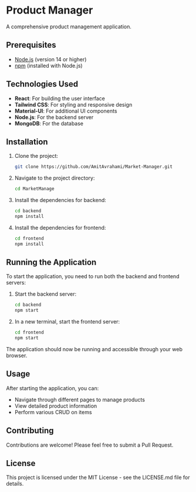 # Product Manager

A comprehensive product management application.

## Prerequisites

- [Node.js](https://nodejs.org/) (version 14 or higher)
- [npm](https://www.npmjs.com/) (installed with Node.js)

## Technologies Used

- **React**: For building the user interface
- **Tailwind CSS**: For styling and responsive design
- **Material-UI**: For additional UI components
- **Node.js**: For the backend server
- **MongoDB**: For the database

## Installation

1. Clone the project:
   ```bash
   git clone https://github.com/AmitAvrahami/Market-Manager.git
   ```

2. Navigate to the project directory:
   ```bash
   cd MarketManage
   ```

3. Install the dependencies for backend:
   ```bash
   cd backend
   npm install
   ```

4. Install the dependencies for frontend:
   ```bash
   cd frontend
   npm install
   ```

## Running the Application

To start the application, you need to run both the backend and frontend servers:

1. Start the backend server:
   ```bash
   cd backend
   npm start
   ```

2. In a new terminal, start the frontend server:
   ```bash
   cd frontend
   npm start
   ```

The application should now be running and accessible through your web browser.

## Usage

After starting the application, you can:
- Navigate through different pages to manage products
- View detailed product information
- Perform various CRUD on items

## Contributing

Contributions are welcome! Please feel free to submit a Pull Request.

## License

This project is licensed under the MIT License - see the LICENSE.md file for details.
